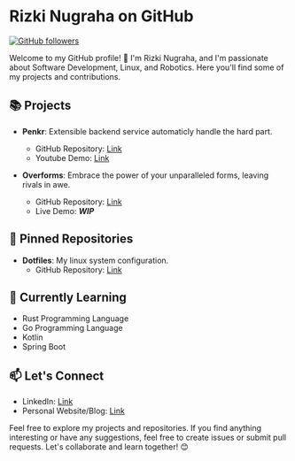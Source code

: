 # Rizki Nugraha on GitHub

[![GitHub followers](https://img.shields.io/github/followers/nugrhrizki?style=social)](https://github.com/<your_username>)

Welcome to my GitHub profile! 👋 I'm Rizki Nugraha, and I'm passionate about Software Development, Linux, and Robotics. Here you'll find some of my projects and contributions.

## 📚 Projects

- **Penkr**: Extensible backend service automaticly handle the hard part.
  - GitHub Repository: [Link](https://github.com/nugrhrizki/penkr)
  - Youtube Demo: [Link](https://youtu.be/n2x8qfJrHzU)

- **Overforms**: Embrace the power of your unparalleled forms, leaving rivals in awe.
  - GitHub Repository: [Link](https://github.com/nugrhrizki/overforms)
  - Live Demo: **_WIP_**

## 📌 Pinned Repositories

- **Dotfiles**: My linux system configuration.
  - GitHub Repository: [Link](https://github.com/nugrhrizki/dotfiles)

## 🌱 Currently Learning

- Rust Programming Language
- Go Programming Language
- Kotlin
- Spring Boot

## 📫 Let's Connect

- LinkedIn: [Link](https://www.linkedin.com/in/mangiki/)
- Personal Website/Blog: [Link](https://mangiki.com)

Feel free to explore my projects and repositories. If you find anything interesting or have any suggestions, feel free to create issues or submit pull requests. Let's collaborate and learn together! 😊

